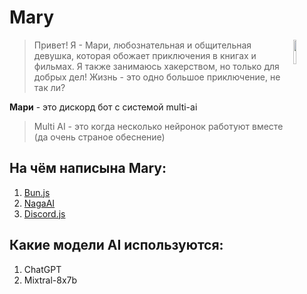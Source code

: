 # Mary

<img align="right" width="10%" src="https://codeberg.org/repo-avatars/b3d32b2bdec20c0731855eef0cf9eb79512eb4d9fadb45e20fb48b77ffde9dde"/>


> Привет! Я - Мари, любознательная и общительная девушка, которая обожает приключения в книгах и фильмах. Я также занимаюсь хакерством, но только для добрых дел! Жизнь - это одно большое приключение, не так ли?


**Мари** - это дискорд бот с системой multi-ai 

> Multi AI - это когда  несколько нейронок работуют вместе (да очень страное обеснение)

## На чём написына Mary:
1. [Bun.js](https://bun.sh/)
2. [NagaAI](https://naga.ac/)
3. [Discord.js](https://discord.js.org/)

## Какие модели AI используются:
1. ChatGPT 
2. Mixtral-8x7b

